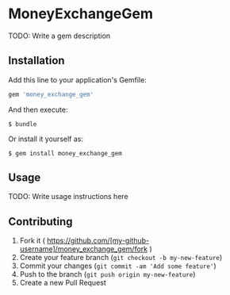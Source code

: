 # MoneyExchangeGem

TODO: Write a gem description

## Installation

Add this line to your application's Gemfile:

```ruby
gem 'money_exchange_gem'
```

And then execute:

    $ bundle

Or install it yourself as:

    $ gem install money_exchange_gem

## Usage

TODO: Write usage instructions here

## Contributing

1. Fork it ( https://github.com/[my-github-username]/money_exchange_gem/fork )
2. Create your feature branch (`git checkout -b my-new-feature`)
3. Commit your changes (`git commit -am 'Add some feature'`)
4. Push to the branch (`git push origin my-new-feature`)
5. Create a new Pull Request
